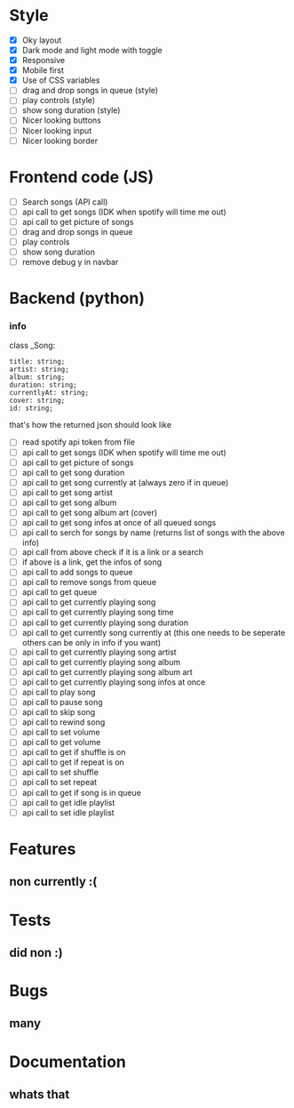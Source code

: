 # Style

- [x] Oky layout
- [x] Dark mode and light mode with toggle
- [x] Responsive
- [x] Mobile first
- [x] Use of CSS variables
- [ ] drag and drop songs in queue (style)
- [ ] play controls (style)
- [ ] show song duration (style)
- [ ] Nicer looking buttons
- [ ] Nicer looking input
- [ ] Nicer looking border

# Frontend code (JS)

- [ ] Search songs (API call)
- [ ] api call to get songs (IDK when spotify will time me out)
- [ ] api call to get picture of songs
- [ ] drag and drop songs in queue
- [ ] play controls
- [ ] show song duration
- [ ] remove debug y in navbar

# Backend (python)

### info

class _Song:

    title: string;
    artist: string;
    album: string;
    duration: string;
    currentlyAt: string;
    cover: string;
    id: string;

that's how the returned json should look like

- [ ] read spotify api token from file
- [ ] api call to get songs (IDK when spotify will time me out)
- [ ] api call to get picture of songs
- [ ] api call to get song duration
- [ ] api call to get song currently at (always zero if in queue)
- [ ] api call to get song artist
- [ ] api call to get song album
- [ ] api call to get song album art (cover)
- [ ] api call to get song infos at once of all queued songs
- [ ] api call to serch for songs by name (returns list of songs with the above info)
- [ ] api call from above check if it is a link or a search
- [ ] if above is a link, get the infos of song
- [ ] api call to add songs to queue
- [ ] api call to remove songs from queue
- [ ] api call to get queue
- [ ] api call to get currently playing song
- [ ] api call to get currently playing song time
- [ ] api call to get currently playing song duration
- [ ] api call to get currently song currently at (this one needs to be seperate others can be only in info if you want)
- [ ] api call to get currently playing song artist
- [ ] api call to get currently playing song album
- [ ] api call to get currently playing song album art
- [ ] api call to get currently playing song infos at once
- [ ] api call to play song
- [ ] api call to pause song
- [ ] api call to skip song
- [ ] api call to rewind song
- [ ] api call to set volume
- [ ] api call to get volume
- [ ] api call to get if shuffle is on
- [ ] api call to get if repeat is on
- [ ] api call to set shuffle
- [ ] api call to set repeat
- [ ] api call to get if song is in queue
- [ ] api call to get idle playlist
- [ ] api call to set idle playlist

# Features

## non currently :(

# Tests

## did non :)

# Bugs

## many

# Documentation

## whats that

